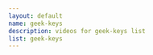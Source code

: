 ```yaml
--- 
layout: default
name: geek-keys
description: videos for geek-keys list
list: geek-keys
---
```


<div class="player">
<div id="player"><!-- "https://www.youtube.com/watch?v={{site.data.lists[page.list][0]}}" --></div>
</div>

